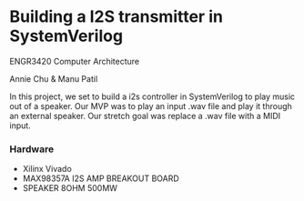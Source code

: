 # Building a I2S transmitter in SystemVerilog
ENGR3420 Computer Architecture 

Annie Chu & Manu Patil

In this project, we set to build a i2s controller in SystemVerilog to play music out of a speaker. Our MVP was to play an input .wav file and play it through an external speaker. Our stretch goal was replace a .wav file with a MIDI input.

### Hardware
- Xilinx Vivado
- MAX98357A I2S AMP BREAKOUT BOARD
- SPEAKER 8OHM 500MW 

